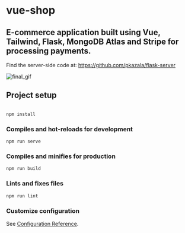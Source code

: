 # vue-shop

## E-commerce application built using Vue, Tailwind, Flask, MongoDB Atlas and Stripe for processing payments.

Find the server-side code at: https://github.com/pkazala/flask-server

![final_gif](https://user-images.githubusercontent.com/40291469/160234408-e6301316-c180-476c-9dc3-b94937e45252.gif)

## Project setup
```

npm install
```

### Compiles and hot-reloads for development
```
npm run serve
```

### Compiles and minifies for production
```
npm run build
```

### Lints and fixes files
```
npm run lint
```

### Customize configuration
See [Configuration Reference](https://cli.vuejs.org/config/).
